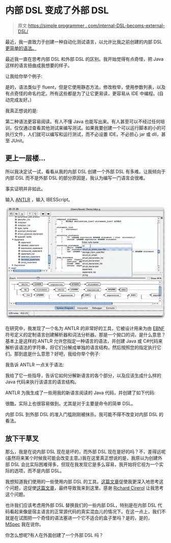 # 内部 DSL 变成了外部 DSL

> 原文:[https://simple programmer . com/internal-DSL-becoms-external-DSL/](https://simpleprogrammer.com/internal-dsl-becomes-external-dsl/)

最近，我一直致力于创建一种自动化测试语言，以允许比我之前创建的内部 DSL [更简单的语法。](https://simpleprogrammer.com/2010/01/05/automated-ui-testing-framework-a-real-example/)

最近我一直在思考内部 DSL 和外部 DSL 的区别。我开始觉得有点奇怪，把 Java 这样的语言扭曲成我想要的样子。

让我给你举个例子:

是的，语法类似于 fluent，但是它使用静态方法，修改枚举，使用参数列表，以及有点奇怪的命名约定。所有这些都是为了让它更易读，更容易从 IDE 中编程。(自动完成友好。)

我真正想说的是:

第二种语法更容易阅读。有人不懂 Java 也能写出来。有人甚至可以不经过任何培训，仅仅通过查看其他测试来编写测试。如果我要创建一个可以运行脚本的小的可执行文件，人们就可以编写和运行测试，而不必设置 IDE，不必担心 jar 或 dll，甚至 JUnit。

## 更上一层楼…

所以我决定试一试，看看从我的内部 DSL 创建一个外部 DSL 有多难。让我倾向于内部 DSL 而不是外部 DSL 的部分原因是，我认为编写一门语言会很难。

事实证明并非如此。

输入 [ANTLR](http://www.antlr.org/) ，输入 IBESScript。



![](img/b4a0713ac4671519ccfd236a24fa031f.png "antlreditor")



在研究中，我发现了一个名为 ANTLR 的非常好的工具，它被设计用来为由 [EBNF](http://en.wikipedia.org/wiki/Extended_Backus%E2%80%93Naur_Form) 符号定义的定制语言创建解析器和词法分析器。那是一个拗口的词，是什么意思？基本上是这样的:ANTLR 允许您指定一种语言的语法，并创建 Java 或 C#代码来解析该语法的字符串，将它们分解成单独的语言结构，然后按照您的指定执行它们。那到底是什么意思？好吧，我给你举个例子:

我告诉 ANTLR 一点关于语法:

我给了它一些指导，告诉它如何分解新语言的各个部分，以及应该生成什么样的 Java 代码来执行该语言的语言结构。

ANTLR 为我生成了一些用我的新语言阅读的 Java 代码，并创建了如下代码:

很酷，实际上也很容易做到。尤其是对于主要是命令的简单 DSL。

内部 DSL 到外部 DSL 的准入门槛刚刚被抹杀。我可能不得不改变对内部 DSL 的看法。

## 放下干草叉

那么，我是在说内部 DSL 现在是坏的，而外部 DSL 现在是好的吗？不，差得远呢(虽然将来某个时候我可能会改变主意。)我在这里真正想说的是，我原以为创建外部 DSL 会比实际困难得多，但现在我发现它是多么容易，我开始将它视为一个实际的选项，而不是内部 DSL。

我想知道我们使用的一些使用内部 DSL 的工具。[这篇文章](http://elegantcode.com/2010/03/01/an-evolution-of-test-specification-styles-my-journey-to-mspec/)促使我更深入地思考这个问题，这促使[这篇文章](http://elegantcode.com/2010/03/03/is-mspec-an-internal-dsland-is-that-okay/)，最终导致我来到这里。感谢 [Richard Cirerol](http://elegantcode.com/author/rcirerol/) 让我思考这个问题。

也许我们应该考虑用外部 DSL 替换我们的一些内部 DSL，特别是在内部 DSL 代码看起来像是宿主语言的正常源代码的真实混血儿的情况下。在这一点上，我们不就是在试图把一个奇怪的语法塞进一个它不适合的盒子里吗？是的，是的， [MSpec](http://github.com/machine/machine.specifications) 我在说你。

你怎么想呢?有人在外面创建了一个外部 DSL 吗？